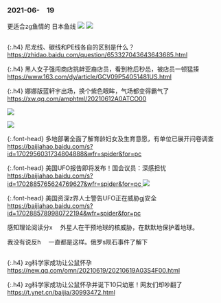 ### 2021-06-　19

更适合zg鱼情的
日本鱼线
![](https://img.alicdn.com/imgextra/i4/2200782658091/O1CN01bwoOxy29djF5w9xKM_!!2200782658091.jpg)
![](https://img.alicdn.com/imgextra/i2/2200782658091/O1CN01yFl0PG29djF30d42t_!!2200782658091.jpg)

```note
```

{:.h4}
尼龙线、碳线和PE线各自的区别是什么？
<br>[
https://zhidao.baidu.com/question/653327043643643685.html
](
https://zhidao.baidu.com/question/653327043643643685.html
)

{:.h4}
黑人女子强闯商店挑衅亚裔店员，看到枪后秒怂，被店员一顿猛揍
<br>[
https://www.163.com/dy/article/GCV09P54051481US.html
](
https://www.163.com/dy/article/GCV09P54051481US.html
)

{:.h4}
娜娜版蓝轩宇出场，换个紫色眼眸，气场都变得霸气了
<br>[
https://xw.qq.com/amphtml/20210612A0ATCO00
](
https://xw.qq.com/amphtml/20210612A0ATCO00
)

![](http://inews.gtimg.com/newsapp_bt/0/13646856689/)

![](http://inews.gtimg.com/newsapp_bt/0/13646856677/)

{:.font-head}
多地部署全面了解育龄妇女及生育意愿，有单位已展开问卷调查
<br>[
https://baijiahao.baidu.com/s?id=1702956031734804888&wfr=spider&for=pc
](
https://baijiahao.baidu.com/s?id=1702956031734804888&wfr=spider&for=pc
)

{:.font-head}
美国UFO报告即将发布！国会议员：深感担忧
<br>[
https://baijiahao.baidu.com/s?id=1702885765624769627&wfr=spider&for=pc
](
https://baijiahao.baidu.com/s?id=1702885765624769627&wfr=spider&for=pc
)
![](http://thumb.takefoto.cn/wp-content/uploads/2021/06/202106180631008936.jpg)

{:.font-head}
美国资深z界人士警告UFO正在威胁gj安全
<br>[
https://baijiahao.baidu.com/s?id=1702885789980722194&wfr=spider&for=pc
](
https://baijiahao.baidu.com/s?id=1702885789980722194&wfr=spider&for=pc
)

感知理论阅读分x
　外星人在干预地球的核威胁，在默默地保护着地球。

我没有说反h
　一直都是这样。俄罗s陨石事件了解下

```tip
```

{:.h4}
zg科学家成功让公鼠怀孕
<br>[
https://new.qq.com/omn/20210619/20210619A03S4F00.html
](
https://new.qq.com/omn/20210619/20210619A03S4F00.html
)

{:.h4}
zg科学家成功让公鼠怀孕并诞下10只幼崽！网友们却吵翻了
<br>[
https://t.ynet.cn/baijia/30993472.html
](
https://t.ynet.cn/baijia/30993472.html
)

